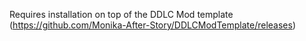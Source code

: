 Requires installation on top of the DDLC Mod template (https://github.com/Monika-After-Story/DDLCModTemplate/releases)
